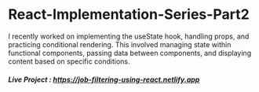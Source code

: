 # React-Implementation-Series-Part2
I recently worked on implementing the useState hook, handling props, and practicing conditional rendering. This involved managing state within functional components, passing data between components, and displaying content based on specific conditions.

##### Live Project : https://job-filtering-using-react.netlify.app
